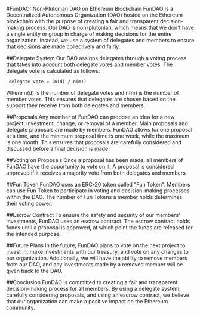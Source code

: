#FunDAO: Non-Plutonian DAO on Ethereum Blockchain
FunDAO is a Decentralized Autonomous Organization (DAO) hosted on the Ethereum blockchain with the purpose of creating a fair and transparent decision-making process. Our DAO is non-plutonian, which means that we don't have a single entity or group in charge of making decisions for the entire organization. Instead, we use a system of delegates and members to ensure that decisions are made collectively and fairly.

##Delegate System
Our DAO assigns delegates through a voting process that takes into account both delegate votes and member votes. The delegate vote is calculated as follows:

```code
 delegate vote = (n(d) / n(m))
```
Where n(d) is the number of delegate votes and n(m) is the number of member votes. This ensures that delegates are chosen based on the support they receive from both delegates and members.

##Proposals
Any member of FunDAO can propose an idea for a new project, investment, change, or removal of a member. Main proposals and delegate proposals are made by members. FunDAO allows for one proposal at a time, and the minimum proposal time is one week, while the maximum is one month. This ensures that proposals are carefully considered and discussed before a final decision is made.

##Voting on Proposals
Once a proposal has been made, all members of FunDAO have the opportunity to vote on it. A proposal is considered approved if it receives a majority vote from both delegates and members.

##Fun Token
FunDAO uses an ERC-20 token called "Fun Token". Members can use Fun Token to participate in voting and decision-making processes within the DAO. The number of Fun Tokens a member holds determines their voting power.

##Escrow Contract
To ensure the safety and security of our members' investments, FunDAO uses an escrow contract. The escrow contract holds funds until a proposal is approved, at which point the funds are released for the intended purpose.

##Future Plans
In the future, FunDAO plans to vote on the next project to invest in, make investments with our treasury, and vote on any changes to our organization. Additionally, we will have the ability to remove members from our DAO, and any investments made by a removed member will be given back to the DAO.

##Conclusion
FunDAO is committed to creating a fair and transparent decision-making process for all members. By using a delegate system, carefully considering proposals, and using an escrow contract, we believe that our organization can make a positive impact on the Ethereum community.
